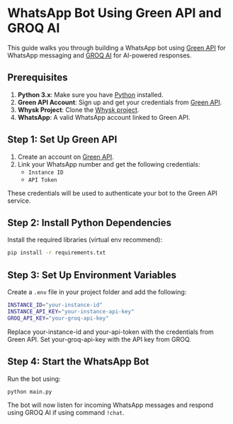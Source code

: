 # WhatsApp Bot Using Green API and GROQ AI

This guide walks you through building a WhatsApp bot using [Green API](https://green-api.com/en) for WhatsApp messaging and [GROQ AI](https://groq.com/) for AI-powered responses.

## Prerequisites

1. **Python 3.x**: Make sure you have [Python](https://www.python.org/downloads/) installed.
2. **Green API Account**: Sign up and get your credentials from [Green API](https://green-api.com/en).
3. **Whysk Project**: Clone the [Whysk project](https://github.com/KeyouXZ/Whysk/tree/main).
4. **WhatsApp**: A valid WhatsApp account linked to Green API.

## Step 1: Set Up Green API

1. Create an account on [Green API](https://green-api.com/en).
2. Link your WhatsApp number and get the following credentials:
   - `Instance ID`
   - `API Token`
   
These credentials will be used to authenticate your bot to the Green API service.

## Step 2: Install Python Dependencies

Install the required libraries (virtual env recommend):

```bash
pip install -r requirements.txt
```

## Step 3: Set Up Environment Variables
Create a `.env` file in your project folder and add the following:

```bash
INSTANCE_ID="your-instance-id"
INSTANCE_API_KEY="your-instance-api-key"
GROQ_API_KEY="your-groq-api-key"
```
Replace your-instance-id and your-api-token with the credentials from Green API.
Set your-groq-api-key with the API key from GROQ.

## Step 4: Start the WhatsApp Bot
Run the bot using:

```bash
python main.py
```
The bot will now listen for incoming WhatsApp messages and respond using GROQ AI if using command `!chat`.
